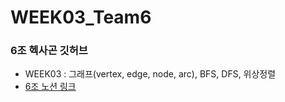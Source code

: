 # WEEK03_Team6

### 6조 헥사곤 깃허브


- WEEK03 : 그래프(vertex, edge, node, arc), BFS, DFS, 위상정렬
- [6조 노션 링크](https://www.notion.so/872b1b2078034cc799a78207335a9375?v=71c08bc170b6478dbcb84452baaf549a)
